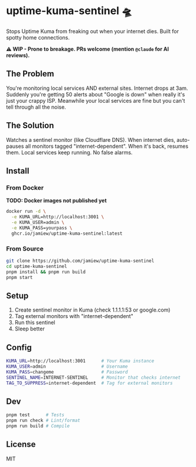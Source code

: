 # uptime-kuma-sentinel 🛸

Stops Uptime Kuma from freaking out when your internet dies. Built for spotty home connections.

**⚠️ WIP - Prone to breakage. PRs welcome (mention `@claude` for AI reviews).**

## The Problem

You're monitoring local services AND external sites. Internet drops at 3am. Suddenly you're getting 50 alerts about "Google is down" when really it's just your crappy ISP. Meanwhile your local services are fine but you can't tell through all the noise.

## The Solution

Watches a sentinel monitor (like Cloudflare DNS). When internet dies, auto-pauses all monitors tagged "internet-dependent". When it's back, resumes them. Local services keep running. No false alarms.

## Install

### From Docker

**TODO: Docker images not published yet**

```bash
docker run -d \
  -e KUMA_URL=http://localhost:3001 \
  -e KUMA_USER=admin \
  -e KUMA_PASS=yourpass \
  ghcr.io/jamiew/uptime-kuma-sentinel:latest
```

### From Source

```bash
git clone https://github.com/jamiew/uptime-kuma-sentinel
cd uptime-kuma-sentinel
pnpm install && pnpm run build
pnpm start
```

## Setup

1. Create sentinel monitor in Kuma (check 1.1.1.1:53 or google.com)
2. Tag external monitors with "internet-dependent"
3. Run this sentinel
4. Sleep better

## Config

```bash
KUMA_URL=http://localhost:3001      # Your Kuma instance
KUMA_USER=admin                     # Username
KUMA_PASS=changeme                  # Password
SENTINEL_NAME=INTERNET-SENTINEL     # Monitor that checks internet
TAG_TO_SUPPRESS=internet-dependent  # Tag for external monitors
```

## Dev

```bash
pnpm test      # Tests
pnpm run check # Lint/format
pnpm run build # Compile
```

## License

MIT